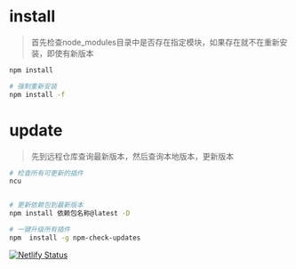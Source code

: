 # install

> 首先检查node_modules目录中是否存在指定模块，如果存在就不在重新安装，即使有新版本

```sh
npm install

# 强制重新安装
npm install -f
```

# update

> 先到远程仓库查询最新版本，然后查询本地版本，更新版本

```sh
# 检查所有可更新的插件
ncu 


# 更新依赖包到最新版本
npm install 依赖包名称@latest -D

# 一键升级所有插件
npm  install -g npm-check-updates
```



[![Netlify Status](https://api.netlify.com/api/v1/badges/8e4c94d5-4596-4170-a3a0-fb348e946b8e/deploy-status)](https://app.netlify.com/sites/foryouos/deploys)





